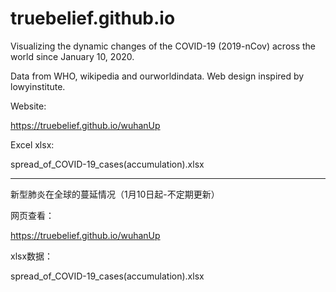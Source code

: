 # truebelief.github.io
Visualizing the dynamic changes of the COVID-19 (2019-nCov) across the world since January 10, 2020.

Data from WHO, wikipedia and ourworldindata. Web design inspired by lowyinstitute.

Website:

https://truebelief.github.io/wuhanUp

Excel xlsx:

spread_of_COVID-19_cases(accumulation).xlsx

___________________________________________________________________________
新型肺炎在全球的蔓延情况（1月10日起-不定期更新）

网页查看：

https://truebelief.github.io/wuhanUp

xlsx数据：

spread_of_COVID-19_cases(accumulation).xlsx


